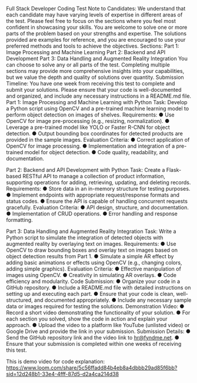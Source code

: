 Full Stack Developer Coding Test 
Note to Candidates: We understand that each candidate may have varying levels of expertise 
in different areas of the test. Please feel free to focus on the sections where you feel most 
confident in showcasing your skills. You are welcome to solve one or more parts of the problem 
based on your strengths and expertise. The solutions provided are examples for reference, and 
you are encouraged to use your preferred methods and tools to achieve the objectives. 
Sections: 
Part 1: Image Processing and Machine Learning 
Part 2: Backend and API Development 
Part 3: Data Handling and Augmented Reality Integration 
You can choose to solve any or all parts of the test. Completing multiple sections may provide 
more comprehensive insights into your capabilities, but we value the depth and quality of 
solutions over quantity. 
Submission Timeline: You have one week from receiving this test to complete and submit your 
solutions. Please ensure that your code is well-documented and organized, and include any 
necessary instructions in a README.md file. 
Part 1: Image Processing and Machine Learning with Python 
Task: Develop a Python script using OpenCV and a pre-trained machine learning model to 
perform object detection on images of shelves. 
Requirements: 
● Use OpenCV for image pre-processing (e.g., resizing, normalization). 
● Leverage a pre-trained model like YOLO or Faster R-CNN for object detection. 
● Output bounding box coordinates for detected products are provided in the sample 
images. 
Evaluation Criteria: 
● Correct application of OpenCV for image processing. 
● Implementation and integration of a pre-trained model for object detection. 
● Code quality, readability, and documentation. 

Part 2: Backend and API Development with Python 
Task: Create a Flask-based RESTful API to manage a collection of product information, 
supporting operations for adding, retrieving, updating, and deleting records. 
Requirements: 
● Store data in an in-memory structure for testing purposes. 
● Implement endpoints with appropriate request/response formats and status codes. 
● Ensure the API is capable of handling concurrent requests gracefully. 
Evaluation Criteria: 
● API design, structure, and documentation. 
● Implementation of CRUD operations. 
● Error handling and response formatting. 

Part 3: Data Handling and Augmented Reality Integration 
Task: Write a Python script to simulate the integration of detected objects with augmented 
reality by overlaying text on images. 
Requirements: 
● Use OpenCV to draw bounding boxes and overlay text on images based on object 
detection results from Part 1. 
● Simulate a simple AR effect by adding basic animations or effects using OpenCV (e.g., 
changing colors, adding simple graphics). 
Evaluation Criteria: 
● Effective manipulation of images using OpenCV. 
● Creativity in simulating AR overlays. 
● Code efficiency and modularity. 
Code Submission: 
● Organize your code in a GitHub repository. 
● Include a README.md file with detailed instructions on setting up and executing each 
part. 
● Ensure that your code is clean, well-structured, and documented appropriately. 
● Include any necessary sample data or images required for testing the solutions. 
Demonstration Video: 
● Record a short video demonstrating the functionality of your solution. 
● For each section you solved, show the code in action and explain your approach. 
● Upload the video to a platform like YouTube (unlisted video) or Google Drive and provide 
the link in your submission. 
Submission Details: 
● Send the GitHub repository link and the video link to hr@fyndme.net. 
● Ensure that your submission is completed within one weeks of receiving this test. 


This is demo video for code explanation: https://www.loom.com/share/5c56ffadd84b4eb8a4dbbb29ad85f6bb?sid=12d248b1-33e4-4fff-87d5-d2a4ca214d38